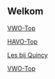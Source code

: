 ## Welkom

[VWO-Top](vwo.html)

[HAVO-Top](havo.html)

[Les bij Quincy](havo4.html)

[VWO-Top](https://carldejong.github.io/presentations/vwo.html)
